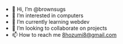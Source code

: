 - 👋 Hi, I’m @brownsugs
- 👀 I’m interested in computers
- 🌱 I’m currently learning webdev
- 💞️ I’m looking to collaborate on projects
- 📫 How to reach me 8hozumi8@gmail.com

<!---
brownsugs/brownsugs is a ✨ special ✨ repository because its `README.md` (this file) appears on your GitHub profile.
You can click the Preview link to take a look at your changes.
--->
